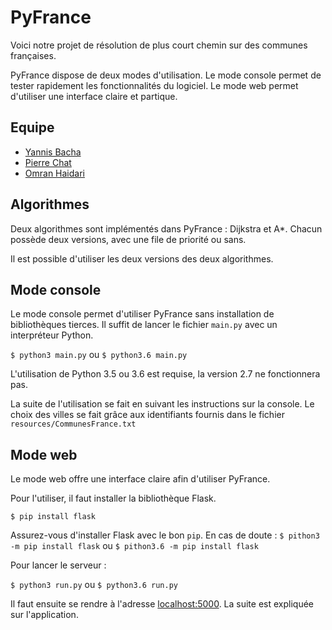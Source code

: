 # PyFrance #
Voici notre projet de résolution de plus court chemin sur des communes
françaises.

PyFrance dispose de deux modes d'utilisation. Le mode console permet
de tester rapidement les fonctionnalités du logiciel. Le mode web
permet d'utiliser une interface claire et partique.

## Equipe ##
* [Yannis Bacha](https://github.com/YannisBacha)
* [Pierre Chat](https://github.com/TheCaptainCat)
* [Omran Haidari]()

## Algorithmes ##
Deux algorithmes sont implémentés dans PyFrance : Dijkstra et A*.
Chacun possède deux versions, avec une file de priorité ou sans.

Il est possible d'utiliser les deux versions des deux algorithmes.

## Mode console ##
Le mode console permet d'utiliser PyFrance sans installation de
bibliothèques tierces. Il suffit de lancer le fichier `main.py` avec
un interpréteur Python.

`$ python3 main.py` ou `$ python3.6 main.py`

L'utilisation de Python 3.5 ou 3.6 est requise, la version 2.7 ne
fonctionnera pas.

La suite de l'utilisation se fait en suivant les instructions sur la
console. Le choix des villes se fait grâce aux identifiants fournis
dans le fichier `resources/CommunesFrance.txt`

## Mode web ##

Le mode web offre une interface claire afin d'utiliser PyFrance.

Pour l'utiliser, il faut installer la bibliothèque Flask.

`$ pip install flask`

Assurez-vous d'installer Flask avec le bon `pip`. En cas de doute :
`$ pithon3 -m pip install flask` ou `$ pithon3.6 -m pip install flask`

Pour lancer le serveur :

`$ python3 run.py` ou `$ python3.6 run.py`

Il faut ensuite se rendre à l'adresse [localhost:5000](http://localhost:5000/).
La suite est expliquée sur l'application.